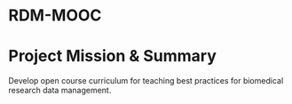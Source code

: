 # RDM-MOOC
# Project Mission & Summary
Develop open course curriculum for teaching best practices for biomedical research data management. 
